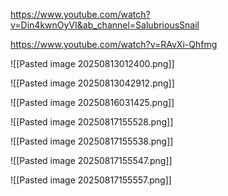 https://www.youtube.com/watch?v=Din4kwnOyVI&ab_channel=SalubriousSnail

https://www.youtube.com/watch?v=RAvXi-Qhfmg


![[Pasted image 20250813012400.png]]

![[Pasted image 20250813042912.png]]

![[Pasted image 20250816031425.png]]

![[Pasted image 20250817155528.png]]

![[Pasted image 20250817155538.png]]

![[Pasted image 20250817155547.png]]

![[Pasted image 20250817155557.png]]